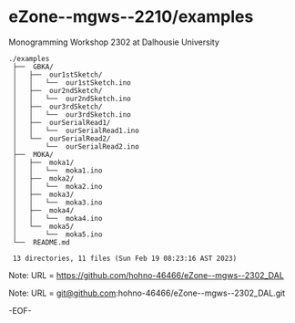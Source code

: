 # eZone--mgws--2210/examples

Monogramming Workshop 2302 at Dalhousie University

    ./examples
     ├──  GBKA/
     │   ├──  our1stSketch/
     │   │   └──  our1stSketch.ino
     │   ├──  our2ndSketch/
     │   │   └──  our2ndSketch.ino
     │   ├──  our3rdSketch/
     │   │   └──  our3rdSketch.ino
     │   ├──  ourSerialRead1/
     │   │   └──  ourSerialRead1.ino
     │   └──  ourSerialRead2/
     │       └──  ourSerialRead2.ino
     ├──  MOKA/
     │   ├──  moka1/
     │   │   └──  moka1.ino
     │   ├──  moka2/
     │   │   └──  moka2.ino
     │   ├──  moka3/
     │   │   └──  moka3.ino
     │   ├──  moka4/
     │   │   └──  moka4.ino
     │   └──  moka5/
     │       └──  moka5.ino
     └──  README.md
     
     13 directories, 11 files (Sun Feb 19 08:23:16 AST 2023)

Note: URL = https://github.com/hohno-46466/eZone--mgws--2302_DAL

Note: URL = git@github.com:hohno-46466/eZone--mgws--2302_DAL.git

-EOF-
